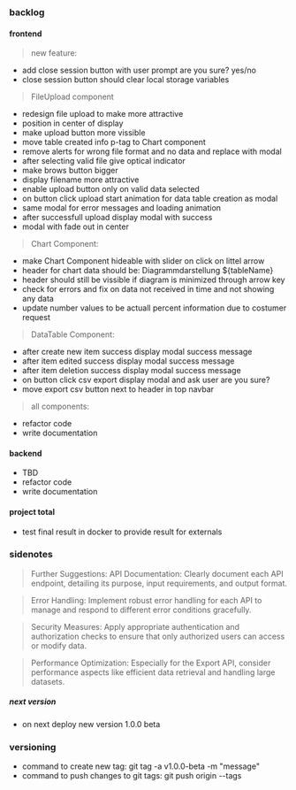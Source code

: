### backlog

#### frontend

> new feature:

- add close session button with user prompt are you sure? yes/no
- close session button should clear local storage variables

> FileUpload component

- redesign file upload to make more attractive
- position in center of display
- make upload button more vissible
- move table created info p-tag to Chart component
- remove alerts for wrong file format and no data and replace with modal
- after selecting valid file give optical indicator
- make brows button bigger
- display filename more attractive
- enable upload button only on valid data selected
- on button click upload start animation for data table creation as modal
- same modal for error messages and loading animation
- after successfull upload display modal with success
- modal with fade out in center

> Chart Component:

- make Chart Component hideable with slider on click on littel arrow
- header for chart data should be: Diagrammdarstellung ${tableName}
- header should still be vissible if diagram is minimized through arrow key
- check for errors and fix on data not received in time and not showing any data
- update number values to be actuall percent information due to costumer request

> DataTable Component:

- after create new item success display modal success message
- after item edited success display modal success message
- after item deletion success display modal success message
- on button click csv export display modal and ask user are you sure?
- move export csv button next to header in top navbar

> all components:

- refactor code
- write documentation

#### backend

- TBD
- refactor code
- write documentation

#### project total

- test final result in docker to provide result for externals

### sidenotes

> Further Suggestions:
> API Documentation: Clearly document each API endpoint, detailing its purpose, input requirements, and output format.

> Error Handling: Implement robust error handling for each API to manage and respond to different error conditions gracefully.

> Security Measures: Apply appropriate authentication and authorization checks to ensure that only authorized users can access or modify data.

> Performance Optimization: Especially for the Export API, consider performance aspects like efficient data retrieval and handling large datasets.

##### next version

- on next deploy new version 1.0.0 beta

### versioning

- command to create new tag: git tag -a v1.0.0-beta -m "message"
- command to push changes to git tags: git push origin --tags
